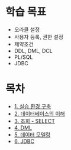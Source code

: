 # 학습 목표

- 오라클 설정
- 사용자 등록, 권한 설정
- 제약조건
- DDL, DML, DCL
- PL/SQL
- JDBC

# 목차

- [1. 실습 환경 구축](1.%20실습%20환경%20구축.md)
- [2. 데이터베이스의 이해](2.%20데이터베이스의%20이해.md)
- [3. 조회 - SELECT](3.%20조회%20-%20SELECT.md)
- [4. DML](4.%20DML.md)
- [5. 데이터 모델링](5.%20데이터모델링.md)
- [6. JDBC](6.%20JDBC.md)
